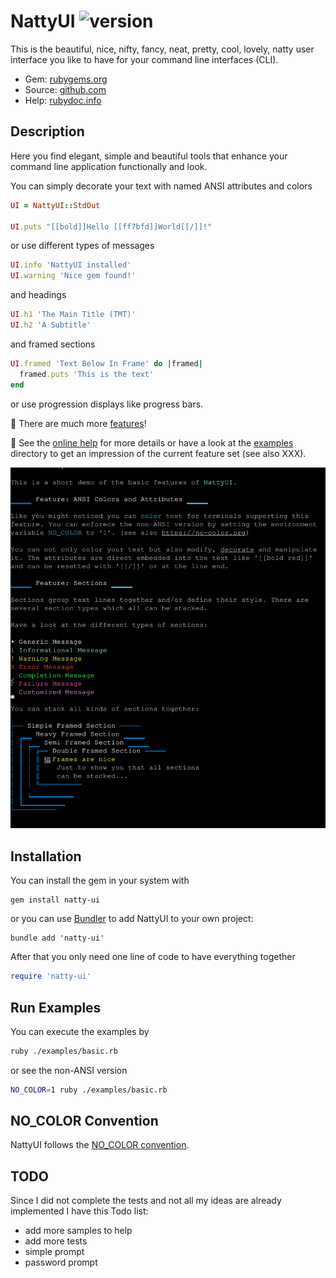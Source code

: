 # NattyUI ![version](https://img.shields.io/gem/v/natty-ui?label=)

This is the beautiful, nice, nifty, fancy, neat, pretty, cool, lovely, natty user interface you like to have for your command line interfaces (CLI).

- Gem: [rubygems.org](https://rubygems.org/gems/natty-ui)
- Source: [github.com](https://github.com/mblumtritt/natty-ui)
- Help: [rubydoc.info](https://rubydoc.info/gems/natty-ui/NattyUI)

## Description

Here you find elegant, simple and beautiful tools that enhance your command line application functionally and look.

You can simply decorate your text with named ANSI attributes and colors

```ruby
UI = NattyUI::StdOut

UI.puts "[[bold]]Hello [[ff7bfd]]World[[/]]!"
```

or use different types of messages

```ruby
UI.info 'NattyUI installed'
UI.warning 'Nice gem found!'
```

and headings

```ruby
UI.h1 'The Main Title (TMT)'
UI.h2 'A Subtitle'
```

and framed sections

```ruby
UI.framed 'Text Below In Frame' do |framed|
  framed.puts 'This is the text'
end
```

or use progression displays like progress bars.

🚀 There are much more [features](https://rubydoc.info/gems/natty-ui/NattyUI/Features)!

📕 See the [online help](https://rubydoc.info/gems/natty-ui/NattyUI) for more details or have a look at the [examples](./examples/) directory to get an impression of the current feature set (see also XXX).

![illustration](https://raw.githubusercontent.com/mblumtritt/natty-ui/main/examples/illustration.svg)

## Installation

You can install the gem in your system with

```shell
gem install natty-ui
```

or you can use [Bundler](http://gembundler.com/) to add NattyUI to your own project:

```shell
bundle add 'natty-ui'
```

After that you only need one line of code to have everything together

```ruby
require 'natty-ui'
```

## Run Examples

You can execute the examples by

```sh
ruby ./examples/basic.rb
```

or see the non-ANSI version

```sh
NO_COLOR=1 ruby ./examples/basic.rb
```

## NO_COLOR Convention

NattyUI follows the [NO_COLOR convention](https://no-color.org).

## TODO

Since I did not complete the tests and not all my ideas are already implemented I have this Todo list:

- add more samples to help
- add more tests
- simple prompt
- password prompt
